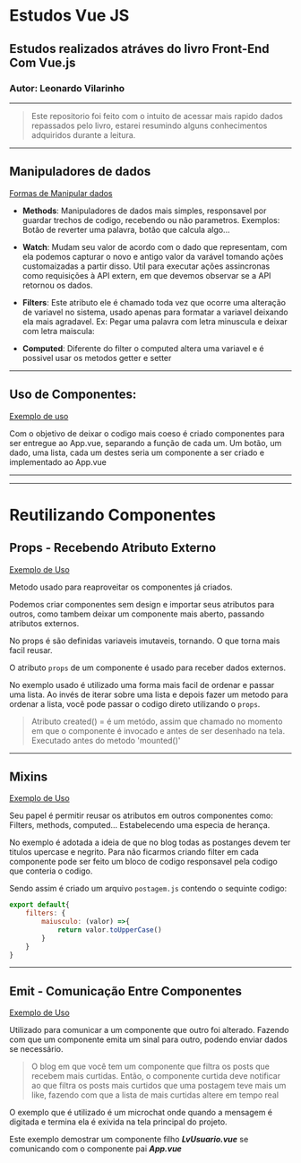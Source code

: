 # Estudos Vue JS
## Estudos realizados atráves do livro Front-End Com Vue.js
### Autor: Leonardo Vilarinho

---
<blockquote> 
    Este repositorio foi feito com o intuito de acessar mais rapido dados repassados pelo livro, estarei resumindo alguns conhecimentos adquiridos durante a leitura.
</blockquote> 

---

## Manipuladores de dados

[Formas de Manipular dados](https://github.com/PedroHumberto/estudosVueJs/tree/master/manipulando-dados/src)

* **Methods**: Manipuladores de dados mais simples, responsavel por guardar trechos de codigo, recebendo ou não parametros. Exemplos: Botão de reverter uma palavra, botão que calcula algo...

* **Watch**: Mudam seu valor de acordo com o dado que representam, com ela podemos capturar o novo e antigo valor da varável tomando ações customaizadas a partir disso. Util para executar ações assincronas como requisições à API extern, em que devemos observar se a API retornou os dados.

* **Filters**: Este atributo ele é chamado toda vez que ocorre uma alteração de variavel no sistema, usado apenas para formatar a variavel deixando ela mais agradavel. Ex: Pegar uma palavra com letra minuscula e deixar com letra maiscula:



* **Computed**: Diferente do filter o computed altera uma variavel e é possivel usar os metodos getter e setter

---
## Uso de Componentes:

[Exemplo de uso](https://github.com/PedroHumberto/estudosVueJs/tree/master/componentes-juntos/src)

Com o objetivo de deixar o codigo mais coeso é criado componentes para ser entregue ao App.vue, separando a função de cada um. Um botão, um dado, uma lista, cada um destes seria um componente a ser criado e implementado ao App.vue

---
---

# Reutilizando Componentes

## Props - Recebendo Atributo Externo
[Exemplo de Uso](https://github.com/PedroHumberto/estudosVueJs/tree/master/props-receb-atrib-externos/src)

Metodo usado para reaproveitar os componentes já criados.

Podemos criar componentes sem design e importar seus atributos para outros, como tambem deixar um componente mais aberto, passando atributos externos.

No props é são definidas variaveis imutaveis, tornando. O que torna mais facil reusar.

O atributo ``props`` de um componente é usado para receber dados externos.

No exemplo usado é utilizado uma forma mais facil de ordenar e passar uma lista. Ao invés de iterar sobre uma lista e depois fazer um metodo para ordenar a lista, você pode passar o codigo direto utilizando o ``props``.

<blockquote> 
    Atributo created() = é um metódo, assim que chamado no momento em que o componente é invocado e antes de ser desenhado na tela. Executado antes do metodo 'mounted()'
</blockquote> 

---

## Mixins

[Exemplo de Uso](https://github.com/PedroHumberto/estudosVueJs/tree/master/mixins/src)

Seu papel é permitir reusar os atributos em outros componentes como: Filters, methods, computed...
Estabelecendo uma especia de herança.

No exemplo é adotada a ideia de que no blog todas as postanges devem ter titulos upercase e negrito.
Para não ficarmos criando filter em cada componente pode ser feito um bloco de codigo responsavel pela codigo que conteria o codigo.


Sendo assim é criado um arquivo ``postagem.js`` contendo o sequinte codigo:
```javascript
export default{
    filters: {
        maiusculo: (valor) =>{
            return valor.toUpperCase()
        }
    }
}
```

---
## Emit - Comunicação Entre Componentes

[Exemplo de Uso](https://github.com/PedroHumberto/estudosVueJs/tree/master/emit/src)

Utilizado para comunicar a um componente que outro foi alterado. Fazendo com que um componente emita um sinal para outro, podendo enviar dados se necessário.

<blockquote> 
    O blog em que você tem um componente que filtra os posts que recebem mais curtidas. Então, o componente curtida deve notificar ao que filtra os posts mais curtidos que uma postagem teve mais um like, fazendo com que a lista de mais curtidas altere em tempo real
</blockquote>

O exemplo que é utilizado é um microchat onde quando a mensagem é digitada e termina ela é exivida na tela principal do projeto.

Este exemplo demostrar um componente filho ***LvUsuario.vue*** se comunicando com o componente pai ***App.vue***
